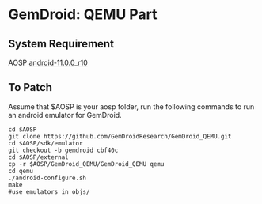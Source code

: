 # GemDroid: QEMU Part

## System Requirement

AOSP [android-11.0.0_r10](https://source.android.com/setup/build/downloading)

## To Patch

Assume that $AOSP is your aosp folder, run the following commands to run an android emulator for
GemDroid.

    cd $AOSP
    git clone https://github.com/GemDroidResearch/GemDroid_QEMU.git
    cd $AOSP/sdk/emulator
    git checkout -b gemdroid cbf40c
    cd $AOSP/external
    cp -r $AOSP/GemDroid_QEMU/GemDroid_QEMU qemu
    cd qemu
    ./android-configure.sh
    make 
    #use emulators in objs/
